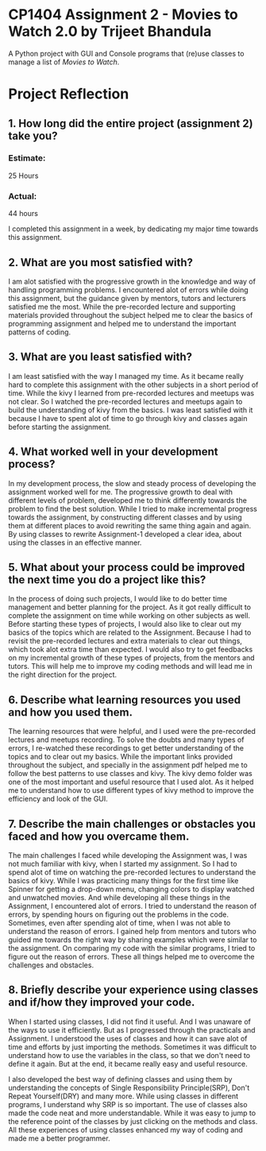 # CP1404 Assignment 2 - Movies to Watch 2.0 by Trijeet Bhandula

A Python project with GUI and Console programs that (re)use classes to manage a list of *Movies to Watch*.

# Project Reflection

## 1. How long did the entire project (assignment 2) take you?

### Estimate:

25 Hours

### Actual:

44 hours

I completed this assignment in a week, by dedicating my major time towards this assignment.

## 2. What are you most satisfied with?

I am alot satisfied with the progressive growth in the knowledge and way of handling programming problems. I encountered
alot of errors while doing this assignment, but the guidance given by mentors, tutors and lecturers satisfied me the
most. While the pre-recorded lecture and supporting materials provided throughout the subject helped me to clear the
basics of programming assignment and helped me to understand the important patterns of coding.

## 3. What are you least satisfied with?

I am least satisfied with the way I managed my time. As it became really hard to complete this assignment with the other
subjects in a short period of time. While the kivy I learned from pre-recorded lectures and meetups was not clear. So I
watched the pre-recorded lectures and meetups again to build the understanding of kivy from the basics. I was least
satisfied with it because I have to spent alot of time to go through kivy and classes again before starting the
assignment.

## 4. What worked well in your development process?

In my development process, the slow and steady process of developing the assignment worked well for me. The progressive
growth to deal with different levels of problem, developed me to think differently towards the problem to find the best
solution. While I tried to make incremental progress towards the assignment, by constructing different classes and by
using them at different places to avoid rewriting the same thing again and again. By using classes to rewrite
Assignment-1 developed a clear idea, about using the classes in an effective manner.

## 5. What about your process could be improved the next time you do a project like this?

In the process of doing such projects, I would like to do better time management and better planning for the project. As
it got really difficult to complete the assignment on time while working on other subjects as well. Before starting
these types of projects, I would also like to clear out my basics of the topics which are related to the Assignment.
Because I had to revisit the pre-recorded lectures and extra materials to clear out things, which took alot extra time
than expected. I would also try to get feedbacks on my incremental growth of these types of projects, from the mentors
and tutors. This will help me to improve my coding methods and will lead me in the right direction for the project.

## 6. Describe what learning resources you used and how you used them.

The learning resources that were helpful, and I used were the pre-recorded lectures and meetups recording. To solve the
doubts and many types of errors, I re-watched these recordings to get better understanding of the topics and to clear
out my basics. While the important links provided throughout the subject, and specially in the assignment pdf helped me
to follow the best patterns to use classes and kivy. The kivy demo folder was one of the most important and useful
resource that I used alot. As it helped me to understand how to use different types of kivy method to improve the
efficiency and look of the GUI.

## 7. Describe the main challenges or obstacles you faced and how you overcame them.

The main challenges I faced while developing the Assignment was, I was not much familiar with kivy, when I started my
assignment. So I had to spend alot of time on watching the pre-recorded lectures to understand the basics of kivy. While
I was practicing many things for the first time like Spinner for getting a drop-down menu, changing colors to display
watched and unwatched movies. And while developing all these things in the Assignment, I encountered alot of errors. I
tried to understand the reason of errors, by spending hours on figuring out the problems in the code. Sometimes, even
after spending alot of time, when I was not able to understand the reason of errors. I gained help from mentors and
tutors who guided me towards the right way by sharing examples which were similar to the assignment. On comparing my
code with the similar programs, I tried to figure out the reason of errors. These all things helped me to overcome the
challenges and obstacles.

## 8. Briefly describe your experience using classes and if/how they improved your code.

When I started using classes, I did not find it useful. And I was unaware of the ways to use it efficiently. But as I
progressed through the practicals and Assignment. I understood the uses of classes and how it can save alot of time and
efforts by just importing the methods. Sometimes it was difficult to understand how to use the variables in the class,
so that we don't need to define it again. But at the end, it became really easy and useful resource.

I also developed the best way of defining classes and using them by understanding the concepts of Single Responsibility
Principle(SRP), Don't Repeat Yourself(DRY) and many more. While using classes in different programs, I understand why
SRP is so important. The use of classes also made the code neat and more understandable. While it was easy to jump to
the reference point of the classes by just clicking on the methods and class. All these experiences of using classes
enhanced my way of coding and made me a better programmer.

